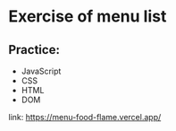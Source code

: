 # Exercise of menu list

## Practice: 
- JavaScript
- CSS 
- HTML
- DOM

link: https://menu-food-flame.vercel.app/